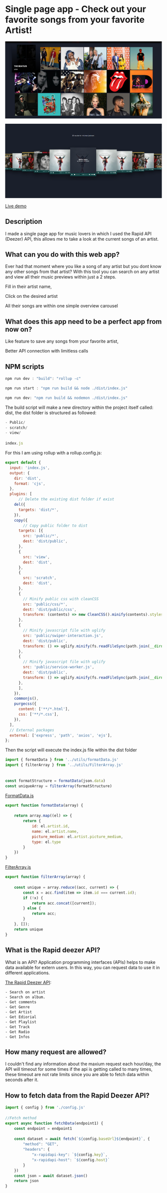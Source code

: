 # Single page app - Check out your favorite songs from your favorite Artist!


![image](https://raw.githubusercontent.com/RowinRuizendaal/web-app-from-scratch-2021/master/assets/documentation/home.jpg)

![image](https://raw.githubusercontent.com/RowinRuizendaal/web-app-from-scratch-2021/master/assets/documentation/teaser.png)


[Live demo](https://rowinruizendaal.github.io/web-app-from-scratch-2021/)


## Description

I made a single page app for music lovers in which I used the Rapid API (Deezer) API, this allows me to take a look at the current songs of an artist. 


## What can you do with this web app?

Ever had that moment where you like a song of any artist but you dont know any other songs from that artist? With this tool you can search on any artist and view all their music previews within just a 2 steps.

Fill in their artist name,

Click on the desired artist

All their songs are within one simple overview carousel



## What does this app need to be a perfect app from now on?

Like feature to save any songs from your favorite artist,

Better API connection with limitless calls

## NPM scripts

```js
npm run dev : "build": "rollup -c"
```

```js
npm run start : "npm run build && node ./dist/index.js"
```

```js
npm run dev: "npm run build && nodemon ./dist/index.js"
```

The build script will make a new directory within the project itself called: dist, the dist folder is structured as followed:

```js
- Public/
- scratch/
- view/

index.js

```
For this I am using rollup with a rollup.config.js:

```js
export default {
  input: 'index.js',
  output: {
    dir: 'dist',
    format: 'cjs',
  },
  plugins: [
      // Delete the existing dist folder if exist
    del({
      targets: 'dist/*',
    }),
    copy({
        // Copy public folder to dist
      targets: [{
        src: 'public/*',
        dest: 'dist/public',
      },
      {
        src: 'view',
        dest: 'dist',
      },
      {
        src: 'scratch',
        dest: 'dist',
      },
      {
        // Minify public css with cleanCSS
        src: 'public/css/*',
        dest: 'dist/public/css',
        transform: (contents) => new CleanCSS().minify(contents).styles,
      },
      {
        // Minify javascript file with uglify
        src: 'public/swiper-interaction.js',
        dest: 'dist/public',
        transform: () => uglify.minify(fs.readFileSync(path.join(__dirname, 'public', 'swiper-interaction.js'), 'utf8'), {}).code,
      },
      {
        // Minify javascript file with uglify
        src: 'public/service-worker.js',
        dest: 'dist/public',
        transform: () => uglify.minify(fs.readFileSync(path.join(__dirname, 'public', 'service-worker.js'), 'utf8'), {}).code,
      },
      ],
    }),
    commonjs(),
    purgecss({
      content: ['**/*.html'],
      css: ['**/*.css'],
    }),
  ],
  // External packages
  external: ['express', 'path', 'axios', 'ejs'],
};
```

Then the script will execute the index.js file within the dist folder


```js
import { formatData } from '../utils/formatData.js'
import { filterArray } from '../utils/FilterArray.js'


const formatStructure = formatData(json.data)
const uniqueArray = filterArray(formatStructure)

```

[FormatData.js](https://github.com/RowinRuizendaal/web-app-from-scratch-2021/blob/master/js/modules/utils/formatData.js)
```js
export function formatData(array) {

    return array.map((el) => {
        return {
            id: el.artist.id,
            name: el.artist.name,
            picture_medium: el.artist.picture_medium,
            type: el.type
        }
    })
}
```

[FilterArray.js](https://github.com/RowinRuizendaal/web-app-from-scratch-2021/blob/master/js/modules/utils/FilterArray.js)


```js
export function filterArray(array) {

    const unique = array.reduce((acc, current) => {
        const x = acc.find(item => item.id === current.id);
        if (!x) {
            return acc.concat([current]);
        } else {
            return acc;
        }
    }, []);
    return unique
}
```


## What is the Rapid deezer API?

What is an API? Application programming interfaces (APIs) helps to make data available for extern users. In this way, you can request data to use it in different applications.

[The Rapid Deezer API](https://rapidapi.com/deezerdevs/api/deezer-1):

    - Search on artist
    - Search on album.
    - Get comments
    - Get Genre
    - Get Artist
    - Get Ediorial
    - Get Playlist
    - Get Track
    - Get Radio
    - Get Infos

## How many request are allowed?

I couldn't find any information about the maxium request each hour/day, the API will timeout for some times if the api is getting called to many times, these timeout are not rate limits since you are able to fetch data within seconds after it.


## How to fetch data from the Rapid Deezer API?

```js
import { config } from './config.js'

//Fetch method
export async function fetchData(endpoint1) {
    const endpoint = endpoint1

    const dataset = await fetch(`${config.baseUrl}${endpoint}`, {
        "method": "GET",
        "headers": {
            "x-rapidapi-key": `${config.key}`,
            "x-rapidapi-host": `${config.host}`
        }
    })
    const json = await dataset.json()
    return json
}


```
